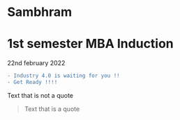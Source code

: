 # Sambhram

# 1st semester MBA Induction 

22nd february 2022 


```diff
- Industry 4.0 is waiting for you !!
- Get Ready !!!!
```
Text that is not a quote

> Text that is a quote
